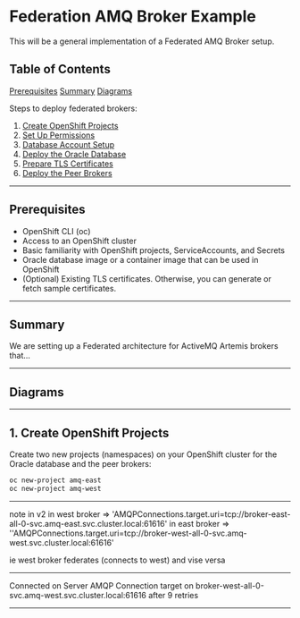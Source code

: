 # Federation AMQ Broker Example

This will be a general implementation of a Federated AMQ Broker setup.

## Table of Contents

   [Prerequisites](#prerequisites)
   [Summary](#summary)
   [Diagrams](#diagrams)

Steps to deploy federated brokers:

1. [Create OpenShift Projects](#1-create-openshift-projects)  
2. [Set Up Permissions](#2-setup-oracle-permissions)  
3. [Database Account Setup](#3-database-setup)  
4. [Deploy the Oracle Database](#4-deploy-the-oracle-database)   
5. [Prepare TLS Certificates](#5-certs)  
6. [Deploy the Peer Brokers](#6-deploying-the-peer-brokers)    

---

## Prerequisites

- OpenShift CLI (oc)  
- Access to an OpenShift cluster  
- Basic familiarity with OpenShift projects, ServiceAccounts, and Secrets  
- Oracle database image or a container image that can be used in OpenShift  
- (Optional) Existing TLS certificates. Otherwise, you can generate or fetch sample certificates.  

---


## Summary

We are setting up a Federated architecture for ActiveMQ Artemis brokers that...

---

## Diagrams



---

## 1. Create OpenShift Projects

Create two new projects (namespaces) on your OpenShift cluster for the Oracle database and the peer brokers:

```bash
oc new-project amq-east
oc new-project amq-west
```

---


note in v2
in west broker => 'AMQPConnections.target.uri=tcp://broker-east-all-0-svc.amq-east.svc.cluster.local:61616'
in east broker => ''AMQPConnections.target.uri=tcp://broker-west-all-0-svc.amq-west.svc.cluster.local:61616'

ie west broker federates (connects to west) and vise versa


*******************************************************************************************************************************
Connected on Server AMQP Connection target on broker-west-all-0-svc.amq-west.svc.cluster.local:61616 after 9 retries
*******************************************************************************************************************************